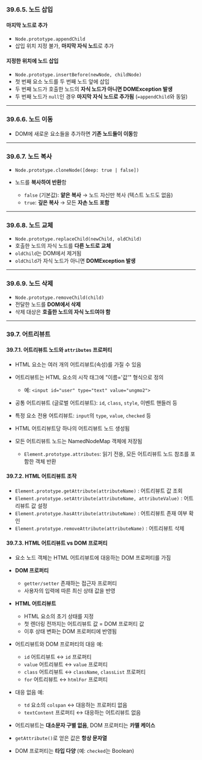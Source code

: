 ### 39.6.5. 노드 삽입

#### 마지막 노드로 추가

* `Node.prototype.appendChild`
* 삽입 위치 지정 불가, **마지막 자식 노드**로 추가

#### 지정한 위치에 노드 삽입

* `Node.prototype.insertBefore(newNode, childNode)`
* 첫 번째 요소 노드를 두 번째 노드 앞에 삽입
* 두 번째 노드가 호출한 노드의 **자식 노드가 아니면 DOMException 발생**
* 두 번째 노드가 `null`인 경우 **마지막 자식 노드로 추가됨** (`=appendChild`와 동일)

---

### 39.6.6. 노드 이동

* DOM에 새로운 요소들을 추가하면 **기존 노드들이 이동**함

---

### 39.6.7. 노드 복사

* `Node.prototype.cloneNode([deep: true | false])`
* 노드를 **복사하여 반환**함

  * `false` (기본값): **얕은 복사** → 노드 자신만 복사 (텍스트 노드도 없음)
  * `true`: **깊은 복사** → 모든 **자손 노드 포함**

---

### 39.6.8. 노드 교체

* `Node.prototype.replaceChild(newChild, oldChild)`
* 호출한 노드의 자식 노드를 **다른 노드로 교체**
* `oldChild`는 DOM에서 제거됨
* `oldChild`가 자식 노드가 아니면 **DOMException 발생**

---

### 39.6.9. 노드 삭제

* `Node.prototype.removeChild(child)`
* 전달한 노드를 **DOM에서 삭제**
* 삭제 대상은 **호출한 노드의 자식 노드여야 함**

---

### 39.7. 어트리뷰트

#### 39.7.1. 어트리뷰트 노드와 `attributes` 프로퍼티

* HTML 요소는 여러 개의 어트리뷰트(속성)를 가질 수 있음
* 어트리뷰트는 HTML 요소의 시작 태그에 "이름='값'" 형식으로 정의

  * 예: `<input id="user" type="text" value="ungmo2">`
* 공통 어트리뷰트 (글로벌 어트리뷰트): `id`, `class`, `style`, 이벤트 핸들러 등
* 특정 요소 전용 어트리뷰트: `input`의 `type`, `value`, `checked` 등
* HTML 어트리뷰트당 하나의 어트리뷰트 노드 생성됨
* 모든 어트리뷰트 노드는 NamedNodeMap 객체에 저장됨

  * `Element.prototype.attributes`: 읽기 전용, 모든 어트리뷰트 노드 참조를 포함한 객체 반환

#### 39.7.2. HTML 어트리뷰트 조작

* `Element.prototype.getAttribute(attributeName)` : 어트리뷰트 값 조회
* `Element.prototype.setAttribute(attributeName, attributeValue)` : 어트리뷰트 값 설정
* `Element.prototype.hasAttribute(attributeName)` : 어트리뷰트 존재 여부 확인
* `Element.prototype.removeAttribute(attributeName)` : 어트리뷰트 삭제

#### 39.7.3. HTML 어트리뷰트 vs DOM 프로퍼티

* 요소 노드 객체는 HTML 어트리뷰트에 대응하는 DOM 프로퍼티를 가짐

* **DOM 프로퍼티**

  * `getter/setter` 존재하는 접근자 프로퍼티
  * 사용자의 입력에 따른 최신 상태 값을 반영

* **HTML 어트리뷰트**

  * HTML 요소의 초기 상태를 지정
  * 첫 렌더링 전까지는 어트리뷰트 값 = DOM 프로퍼티 값
  * 이후 상태 변화는 DOM 프로퍼티에 반영됨

* 어트리뷰트와 DOM 프로퍼티의 대응 예:

  * `id` 어트리뷰트 ↔ `id` 프로퍼티
  * `value` 어트리뷰트 ↔ `value` 프로퍼티
  * `class` 어트리뷰트 ↔ `className`, `classList` 프로퍼티
  * `for` 어트리뷰트 ↔ `htmlFor` 프로퍼티

* 대응 없음 예:

  * `td` 요소의 `colspan` ↔ 대응하는 프로퍼티 없음
  * `textContent` 프로퍼티 ↔ 대응하는 어트리뷰트 없음

* 어트리뷰트는 **대소문자 구별 없음**, DOM 프로퍼티는 **카멜 케이스**

* `getAttribute()`로 얻은 값은 **항상 문자열**

* DOM 프로퍼티는 **타입 다양** (예: `checked`는 Boolean)
